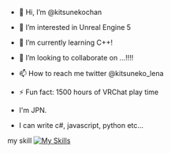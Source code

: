 - 👋 Hi, I’m @kitsunekochan
- 👀 I’m interested in Unreal Engine 5
- 🌱 I’m currently learning C++!
- 💞️ I’m looking to collaborate on ...!!!!
- 📫 How to reach me twitter @kitsuneko_lena
- ⚡ Fun fact: 1500 hours of VRChat play time

- I'm JPN.
- I can write c#, javascript, python etc...

  
my skill
[![My Skills](https://skillicons.dev/icons?i=js,py,html,css,c,cs,cpp)](https://skillicons.dev)
<!---
kitsunekochan/kitsunekochan is a ✨ special ✨ repository because its `README.md` (this file) appears on your GitHub profile.
You can click the Preview link to take a look at your changes.
--->
